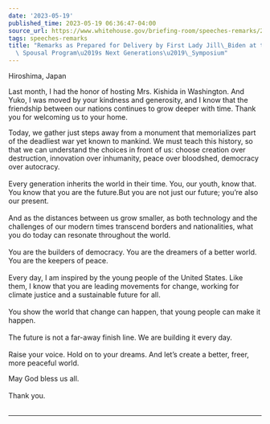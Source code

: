 ```yaml
---
date: '2023-05-19'
published_time: 2023-05-19 06:36:47-04:00
source_url: https://www.whitehouse.gov/briefing-room/speeches-remarks/2023/05/19/remarks-as-prepared-for-delivery-by-first-lady-jill-biden-at-the-g7-summit-spousal-programs-next-generations-symposium/
tags: speeches-remarks
title: "Remarks as Prepared for Delivery by First Lady Jill\_Biden at the G7 Summit\
  \ Spousal Program\u2019s Next Generations\u2019\_Symposium"
---
```

 
Hiroshima, Japan

  
Last month, I had the honor of hosting Mrs. Kishida in Washington. And
Yuko, I was moved by your kindness and generosity, and I know that the
friendship between our nations continues to grow deeper with time. Thank
you for welcoming us to your home.  
  
Today, we gather just steps away from a monument that memorializes part
of the deadliest war yet known to mankind. We must teach this history,
so that we can understand the choices in front of us: choose creation
over destruction, innovation over inhumanity, peace over bloodshed,
democracy over autocracy.  
   
Every generation inherits the world in their time. You, our youth, know
that. You know that you are the future.But you are not just our future;
you’re also our present.  
   
And as the distances between us grow smaller, as both technology and the
challenges of our modern times transcend borders and nationalities, what
you do today can resonate throughout the world.  
   
You are the builders of democracy. You are the dreamers of a better
world. You are the keepers of peace.  
   
Every day, I am inspired by the young people of the United States. Like
them, I know that you are leading movements for change, working for
climate justice and a sustainable future for all.  
   
You show the world that change can happen, that young people can make it
happen.  
   
The future is not a far-away finish line. We are building it every
day.   
   
Raise your voice. Hold on to your dreams. And let’s create a better,
freer, more peaceful world.    
  
May God bless us all.  
   
Thank you.  
 

------------------------------------------------------------------------
